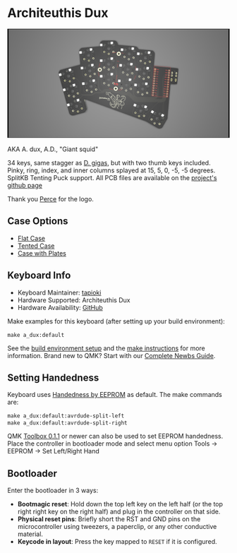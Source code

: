 # Architeuthis Dux

![Architeuthis Dux](https://raw.githubusercontent.com/tapioki/cephalopoda/main/Images/architeuthis_dux.png)

AKA A. dux, A.D., "Giant squid"

34 keys, same stagger as [D. gigas](https://github.com/tapioki/cephalopoda/tree/main/Dosidicus%20gigas), but with two thumb keys included. Pinky, ring, index, and inner columns splayed at 15, 5, 0, -5, -5 degrees.  SplitKB Tenting Puck support.  All PCB files are available on the [project's github page](https://github.com/tapioki/cephalopoda/tree/main/Architeuthis%20dux)

Thank you [Perce](https://madebyperce.com/) for the logo.

## Case Options

* [Flat Case](https://github.com/madebyperce/aduxcase)
* [Tented Case](https://github.com/jdart/adux-tent)
* [Case with Plates](https://github.com/sadekbaroudi/cephalopoda/tree/main/Architeuthis%20dux/case)

## Keyboard Info

* Keyboard Maintainer: [tapioki](https://github.com/tapioki)
* Hardware Supported: Architeuthis Dux
* Hardware Availability: [GitHub](https://github.com/tapioki/cephalopoda/tree/main/Architeuthis%20dux)

Make examples for this keyboard (after setting up your build environment):

    make a_dux:default

See the [build environment setup](https://docs.qmk.fm/#/getting_started_build_tools) and the [make instructions](https://docs.qmk.fm/#/getting_started_make_guide) for more information. Brand new to QMK? Start with our [Complete Newbs Guide](https://docs.qmk.fm/#/newbs).

## Setting Handedness

Keyboard uses [Handedness by EEPROM](https://docs.qmk.fm/#/feature_split_keyboard?id=handedness-by-eeprom) as default. The make commands are:

    make a_dux:default:avrdude-split-left
    make a_dux:default:avrdude-split-right

QMK [Toolbox 0.1.1](http://qmk.fm/toolbox) or newer can also be used to set EEPROM handedness. Place the controller in bootloader mode and select menu option Tools -> EEPROM -> Set Left/Right Hand

## Bootloader

Enter the bootloader in 3 ways:

* **Bootmagic reset**: Hold down the top left key on the left half (or the top right right key on the right half) and plug in the controller on that side.
* **Physical reset pins**: Briefly short the RST and GND pins on the microcontroller using tweezers, a paperclip, or any other conductive material.
* **Keycode in layout**: Press the key mapped to `RESET` if it is configured.

